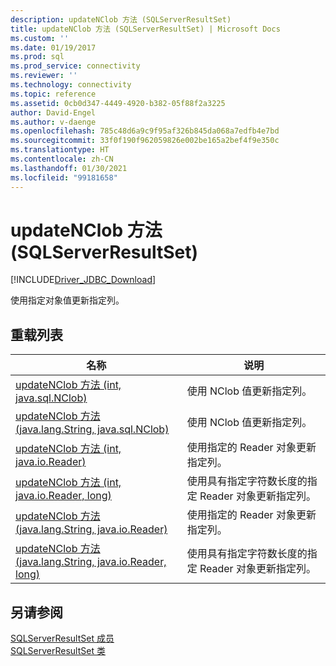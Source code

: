 ```yaml
---
description: updateNClob 方法 (SQLServerResultSet)
title: updateNClob 方法 (SQLServerResultSet) | Microsoft Docs
ms.custom: ''
ms.date: 01/19/2017
ms.prod: sql
ms.prod_service: connectivity
ms.reviewer: ''
ms.technology: connectivity
ms.topic: reference
ms.assetid: 0cb0d347-4449-4920-b382-05f88f2a3225
author: David-Engel
ms.author: v-daenge
ms.openlocfilehash: 785c48d6a9c9f95af326b845da068a7edfb4e7bd
ms.sourcegitcommit: 33f0f190f962059826e002be165a2bef4f9e350c
ms.translationtype: HT
ms.contentlocale: zh-CN
ms.lasthandoff: 01/30/2021
ms.locfileid: "99181658"
---
```

# <a name="updatenclob-method-sqlserverresultset"></a>updateNClob 方法 (SQLServerResultSet)
[!INCLUDE[Driver_JDBC_Download](../../../includes/driver_jdbc_download.md)]

  使用指定对象值更新指定列。  
  
## <a name="overload-list"></a>重载列表  
  
|名称|说明|  
|----------|-----------------|  
|[updateNClob 方法 &#40;int, java.sql.NClob&#41;](../../../connect/jdbc/reference/updatenclob-method-int-java-sql-nclob.md)|使用 NClob 值更新指定列。|  
|[updateNClob 方法 &#40;java.lang.String, java.sql.NClob&#41;](../../../connect/jdbc/reference/updatenclob-method-java-lang-string-java-sql-nclob.md)|使用 NClob 值更新指定列。|  
|[updateNClob 方法 &#40;int, java.io.Reader&#41;](../../../connect/jdbc/reference/updatenclob-method-int-java-io-reader.md)|使用指定的 Reader 对象更新指定列。|  
|[updateNClob 方法 &#40;int, java.io.Reader, long&#41;](../../../connect/jdbc/reference/updatenclob-method-int-java-io-reader-long.md)|使用具有指定字符数长度的指定 Reader 对象更新指定列。|  
|[updateNClob 方法 &#40;java.lang.String, java.io.Reader&#41;](../../../connect/jdbc/reference/updatenclob-method-java-lang-string-java-io-reader.md)|使用指定的 Reader 对象更新指定列。|  
|[updateNClob 方法 &#40;java.lang.String, java.io.Reader, long&#41;](../../../connect/jdbc/reference/updatenclob-method-java-lang-string-java-io-reader-long.md)|使用具有指定字符数长度的指定 Reader 对象更新指定列。|  
  
## <a name="see-also"></a>另请参阅  
 [SQLServerResultSet 成员](../../../connect/jdbc/reference/sqlserverresultset-members.md)   
 [SQLServerResultSet 类](../../../connect/jdbc/reference/sqlserverresultset-class.md)  
  
  
